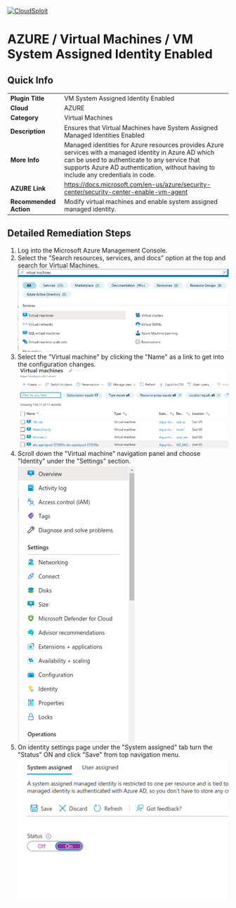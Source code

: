 [![CloudSploit](https://cloudsploit.com/img/logo-new-big-text-100.png "CloudSploit")](https://cloudsploit.com)

# AZURE / Virtual Machines / VM System Assigned Identity Enabled

## Quick Info

| | |
|-|-|
| **Plugin Title** | VM System Assigned Identity Enabled |
| **Cloud** | AZURE |
| **Category** | Virtual Machines |
| **Description** | Ensures that Virtual Machines have System Assigned Managed Identities Enabled |
| **More Info** | Managed identities for Azure resources provides Azure services with a managed identity in Azure AD which can be used to authenticate to any service that supports Azure AD authentication, without having to include any credentials in code. |
| **AZURE Link** | https://docs.microsoft.com/en-us/azure/security-center/security-center-enable-vm-agent |
| **Recommended Action** | Modify virtual machines and enable system assigned managed identity. |

## Detailed Remediation Steps

1. Log into the Microsoft Azure Management Console.
2. Select the "Search resources, services, and docs" option at the top and search for Virtual Machines. </br> <img src="/resources/azure/virtualmachines/system-assigned-Identity-enabled/step2.png"/>
3. Select the "Virtual machine" by clicking the "Name" as a link to get into the configuration changes. </br> <img src="/resources/azure/virtualmachines/system-assigned-Identity-enabled/step3.png"/>
4. Scroll down the "Virtual machine" navigation panel and choose "Identity" under the "Settings" section. </br> <img src="/resources/azure/virtualmachines/system-assigned-Identity-enabled/step4.png"/>
5. On identity settings page under the "System assigned" tab turn the "Status" ON and click "Save" from top navigation menu. </br> <img src="/resources/azure/virtualmachines/system-assigned-Identity-enabled/step5.png"/>